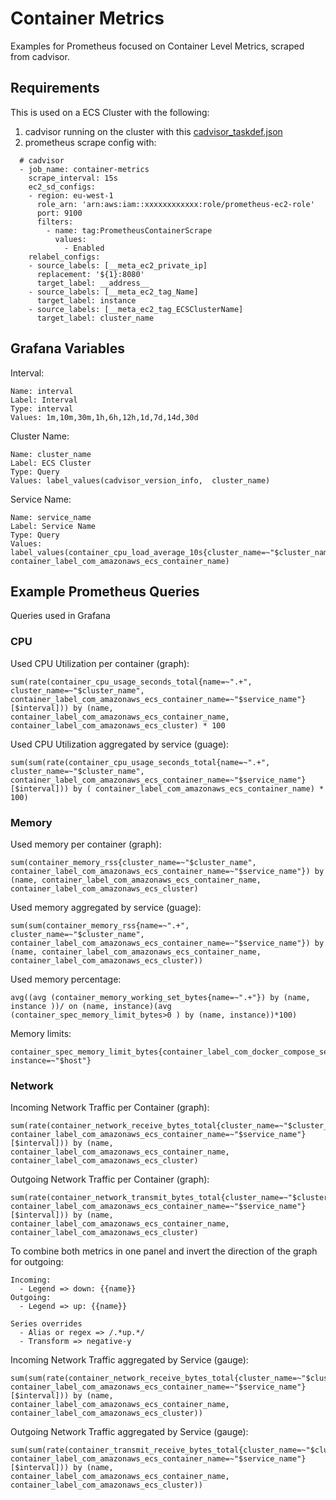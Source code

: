 # Container Metrics

Examples for Prometheus focused on Container Level Metrics, scraped from cadvisor.

## Requirements

This is used on a ECS Cluster with the following:

1. cadvisor running on the cluster with this [cadvisor_taskdef.json](https://github.com/ruanbekker/cheatsheets/blob/master/ecs/task-definitions/cadvisor_taskdef.json)
2. prometheus scrape config with:

```
  # cadvisor
  - job_name: container-metrics
    scrape_interval: 15s
    ec2_sd_configs:
    - region: eu-west-1
      role_arn: 'arn:aws:iam::xxxxxxxxxxxx:role/prometheus-ec2-role'
      port: 9100
      filters:
        - name: tag:PrometheusContainerScrape
          values:
            - Enabled
    relabel_configs:
    - source_labels: [__meta_ec2_private_ip]
      replacement: '${1}:8080'
      target_label: __address__
    - source_labels: [__meta_ec2_tag_Name]
      target_label: instance
    - source_labels: [__meta_ec2_tag_ECSClusterName]
      target_label: cluster_name
```

## Grafana Variables

Interval:

```
Name: interval
Label: Interval
Type: interval
Values: 1m,10m,30m,1h,6h,12h,1d,7d,14d,30d
```

Cluster Name: 

```
Name: cluster_name
Label: ECS Cluster
Type: Query
Values: label_values(cadvisor_version_info,  cluster_name)
```

Service Name:

```
Name: service_name
Label: Service Name
Type: Query
Values: label_values(container_cpu_load_average_10s{cluster_name=~"$cluster_name"}, container_label_com_amazonaws_ecs_container_name)
```

## Example Prometheus Queries

Queries used in Grafana

### CPU

Used CPU Utilization per container (graph):

```
sum(rate(container_cpu_usage_seconds_total{name=~".+", cluster_name=~"$cluster_name", container_label_com_amazonaws_ecs_container_name=~"$service_name"}[$interval])) by (name, container_label_com_amazonaws_ecs_container_name, container_label_com_amazonaws_ecs_cluster) * 100
```

Used CPU Utilization aggregated by service (guage):

```
sum(sum(rate(container_cpu_usage_seconds_total{name=~".+", cluster_name=~"$cluster_name", container_label_com_amazonaws_ecs_container_name=~"$service_name"}[$interval])) by ( container_label_com_amazonaws_ecs_container_name) * 100)
```

### Memory

Used memory per container (graph):

```
sum(container_memory_rss{cluster_name=~"$cluster_name", container_label_com_amazonaws_ecs_container_name=~"$service_name"}) by (name, container_label_com_amazonaws_ecs_container_name, container_label_com_amazonaws_ecs_cluster)
```

Used memory aggregated by service (guage):

```
sum(sum(container_memory_rss{name=~".+", cluster_name=~"$cluster_name", container_label_com_amazonaws_ecs_container_name=~"$service_name"}) by (name, container_label_com_amazonaws_ecs_container_name, container_label_com_amazonaws_ecs_cluster))
```

Used memory percentage:

```
avg((avg (container_memory_working_set_bytes{name=~".+"}) by (name, instance ))/ on (name, instance)(avg (container_spec_memory_limit_bytes>0 ) by (name, instance))*100)
```

Memory limits:

```
container_spec_memory_limit_bytes{container_label_com_docker_compose_service=~"$service_name", instance=~"$host"}
```

### Network

Incoming Network Traffic per Container (graph):

```
sum(rate(container_network_receive_bytes_total{cluster_name=~"$cluster_name", container_label_com_amazonaws_ecs_container_name=~"$service_name"}[$interval])) by (name, container_label_com_amazonaws_ecs_container_name, container_label_com_amazonaws_ecs_cluster)
```

Outgoing Network Traffic per Container (graph):

```
sum(rate(container_network_transmit_bytes_total{cluster_name=~"$cluster_name", container_label_com_amazonaws_ecs_container_name=~"$service_name"}[$interval])) by (name, container_label_com_amazonaws_ecs_container_name, container_label_com_amazonaws_ecs_cluster)
```

To combine both metrics in one panel and invert the direction of the graph for outgoing:

```
Incoming:
  - Legend => down: {{name}}
Outgoing:
  - Legend => up: {{name}}
  
Series overrides
  - Alias or regex => /.*up.*/
  - Transform => negative-y
```

Incoming Network Traffic aggregated by Service (gauge):

```
sum(sum(rate(container_network_receive_bytes_total{cluster_name=~"$cluster_name", container_label_com_amazonaws_ecs_container_name=~"$service_name"}[$interval])) by (name, container_label_com_amazonaws_ecs_container_name, container_label_com_amazonaws_ecs_cluster))
```

Outgoing Network Traffic aggregated by Service (gauge):

```
sum(sum(rate(container_transmit_receive_bytes_total{cluster_name=~"$cluster_name", container_label_com_amazonaws_ecs_container_name=~"$service_name"}[$interval])) by (name, container_label_com_amazonaws_ecs_container_name, container_label_com_amazonaws_ecs_cluster))
```
